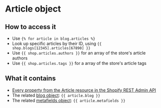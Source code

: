# Article object

## How to access it

* Use `{% for article in blog.articles %}` 
* Look up specific articles by their ID, using `{{ shop.blogs[12345].articles[67890] }}`
* Use `{{ shop.articles.authors }}` for an array of the store's article authors
* Use `{{ shop.articles.tags }}` for a array of the store's article tags

## What it contains

* [Every property from the Article resource in the Shopify REST Admin API](https://shopify.dev/docs/admin-api/rest/reference/online-store/article)
* The related [blog object](blog-object.md): `{{ article.blog }}`
* The related [metafields object](metafields-object.md): `{{ article.metafields }}`  




